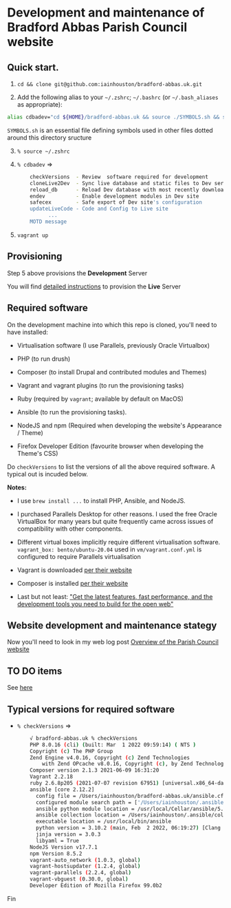 # Development and maintenance of Bradford Abbas Parish Council website

## Quick start. 

1. `cd && clone git@github.com:iainhouston/bradford-abbas.uk.git`

2. Add the following alias to your `~/.zshrc`;  `~/.bashrc` (or `~/.bash_aliases` as appropriate):

  ```sh 
  alias cdbadev="cd ${HOME}/bradford-abbas.uk && source ./SYMBOLS.sh && source ./scripts/badev/motd.sh"
  ```
  
  `SYMBOLS.sh` is an essential file defining symbols used in other files dotted around this directory sructure 

3. `% source ~/.zshrc`

4. `% cdbadev` =>  
  
    ```sh
        checkVersions  - Review  software required for development
        cloneLive2Dev  - Sync live database and static files to Dev server
        reload_db      - Reload Dev database with most recently downloaded live database
        endev          - Enable development modules in Dev site
        safecex        - Safe export of Dev site's configuration
        updateLiveCode - Code and Config to Live site
        	  ...
        MOTD message
	```
    
5.  `vagrant up` 
    
## Provisioning

Step 5 above provisions the **Development** Server

You will find [detailed instructions](prod/README.md) to provision the **Live** Server

## Required software

On the development machine into which this repo is cloned, you'll need to have installed:

+  Virtualisation software (I use Parallels, previously Oracle Virtualbox)

+  PHP (to run drush)

+  Composer (to install Drupal and contributed modules and Themes) 

+  Vagrant and vagrant plugins (to run the provisioning tasks)

+  Ruby (required by `vagrant`; available by default on MacOS)

+  Ansible (to run the provisioning tasks). 

+  NodeJS and npm (Required when developing the website's Appearance / Theme)  

+  Firefox Developer Edition (favourite browser when developing the Theme's CSS)

Do `checkVersions` to list the versions of all the above required software. A typical out is incuded below.

**Notes:**

+  I use `brew install ...` to install PHP, Ansible, and NodeJS.  

+  I purchased Parallels Desktop for other reasons. I used the free Oracle VirtualBox for many years but quite frequently came across issues of compatibility with other components. 

+  Different virtual boxes implicitly require different virtualisation software. `vagrant_box: bento/ubuntu-20.04` used in `vm/vagrant.conf.yml` is configured to require Parallels virtualisation

+  Vagrant is downloaded [per their website](https://www.vagrantup.com/docs/installation) 

+  Composer is installed [per their website](https://getcomposer.org/download/)  

+  Last but not least: ["Get the latest features, fast performance, and the development tools you need to build for the open web"](https://www.mozilla.org/en-GB/firefox/developer/)

## Website development and maintenance stategy

Now you'll need to look in my web log post [Overview of the Parish Council website](https://iainhouston.com/bapcoverview/)


## TO DO items

See [here](TODO.md)

## Typical versions for required software  

+ `% checkVersions` =>  
  
    ```sh
        √ bradford-abbas.uk % checkVersions
        PHP 8.0.16 (cli) (built: Mar  1 2022 09:59:14) ( NTS )
        Copyright (c) The PHP Group
        Zend Engine v4.0.16, Copyright (c) Zend Technologies
            with Zend OPcache v8.0.16, Copyright (c), by Zend Technologies
        Composer version 2.1.3 2021-06-09 16:31:20
        Vagrant 2.2.18
        ruby 2.6.8p205 (2021-07-07 revision 67951) [universal.x86_64-darwin21]
        ansible [core 2.12.2]
          config file = /Users/iainhouston/bradford-abbas.uk/ansible.cfg
          configured module search path = ['/Users/iainhouston/.ansible/plugins/modules', '/usr/share/ansible/plugins/modules']
          ansible python module location = /usr/local/Cellar/ansible/5.3.0/libexec/lib/python3.10/site-packages/ansible
          ansible collection location = /Users/iainhouston/.ansible/collections:/usr/share/ansible/collections
          executable location = /usr/local/bin/ansible
          python version = 3.10.2 (main, Feb  2 2022, 06:19:27) [Clang 13.0.0 (clang-1300.0.29.3)]
          jinja version = 3.0.3
          libyaml = True
        NodeJS Version v17.7.1
        npm Version 8.5.2
        vagrant-auto_network (1.0.3, global)
        vagrant-hostsupdater (1.2.4, global)
        vagrant-parallels (2.2.4, global)
        vagrant-vbguest (0.30.0, global)
        Developer Edition of Mozilla Firefox 99.0b2
    ```  
    
Fin
